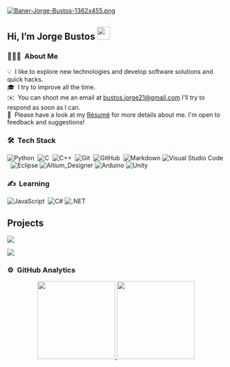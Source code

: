 [![Baner-Jorge-Bustos-1362x455.png](https://i.postimg.cc/CxdnD1z2/Baner-Jorge-Bustos-1362x455.png)](https://postimg.cc/758Lrq11)

## Hi, I’m Jorge Bustos <img src = "https://raw.githubusercontent.com/MartinHeinz/MartinHeinz/master/wave.gif" width = 30px> 

### 👨🏻‍💻 &nbsp;About Me

💡 &nbsp;I like to explore new technologies and develop software solutions and quick hacks.\
🎓 &nbsp;I try to improve all the time.\
✉️ &nbsp;You can shoot me an email at bustos.jorge21@gmail.com I'll try to respond as soon as I can.\
📄 &nbsp;Please have a look at my [Résumé](https://drive.google.com/file/d/10SDKko2nT9pYeN648Pw951yAzXcLvKMd/view?usp=sharing) for more details about me. I'm open to feedback and suggestions!

### 🛠 &nbsp;Tech Stack

![Python](https://img.shields.io/badge/-Python-05122A?style=flat&logo=python)&nbsp;
![C](https://img.shields.io/badge/-C-05122A?style=flat&logo=C&logoColor=A8B9CC)&nbsp;
![C++](https://img.shields.io/badge/-C++-05122A?style=flat&logo=C%2B%2B&logoColor=00599C)&nbsp;
![Git](https://img.shields.io/badge/-Git-05122A?style=flat&logo=git)&nbsp;
![GitHub](https://img.shields.io/badge/-GitHub-05122A?style=flat&logo=github)&nbsp;
![Markdown](https://img.shields.io/badge/-Markdown-05122A?style=flat&logo=markdown)
![Visual Studio Code](https://img.shields.io/badge/-Visual%20Studio%20Code-05122A?style=flat&logo=visual-studio-code&logoColor=007ACC)&nbsp;
![Eclipse](https://img.shields.io/badge/-Eclipse-05122A?style=flat&logo=eclipse-ide&logoColor=2C2255)
![Altium_Designer](https://img.shields.io/badge/Altium-Designer?style=flat&logo=Altium-Designer&labelColor=05122A&color=05122A)
![Arduino](https://img.shields.io/badge/Arduino%20---?logo=Arduino&color=05122A)
![Unity](https://img.shields.io/badge/Unity%20---?style=flat&logo=Unity%20---&color=05122A)

### ✍️ &nbsp;Learning
![JavaScript](https://img.shields.io/badge/-JavaScript-05122A?style=flat&logo=javascript)&nbsp;
![C#](https://img.shields.io/badge/C%23%20---?style=flat&logo=C%23&labelColor=05122A&color=05122A)
![.NET](https://img.shields.io/badge/.NET%20---?style=flat&logo=.NET&labelColor=05122A&color=05122A)







## Projects

<a href="https://github.com/BustosJorge/Dragonfly">

  <!-- Change the `github-readme-stats.anuraghazra1.vercel.app` to `github-readme-stats.vercel.app`  -->

  <img align="center" src="https://github-readme-stats.anuraghazra1.vercel.app/api/pin/?username=BustosJorge&repo=Dragonfly&theme=tokyonight" />

</a>

<a href="https://github.com/BustosJorge/BustosJorge.github.io">

  <!-- Change the `github-readme-stats.anuraghazra1.vercel.app` to `github-readme-stats.vercel.app`  -->

  <img align="center" src="https://github-readme-stats.anuraghazra1.vercel.app/api/pin/?username=BustosJorge&repo=BustosJorge.github.io
&theme=tokyonight" />

</a> 

### ⚙️ &nbsp;GitHub Analytics

<p align="center">
<a href="https://github.com/BustosJorge">
  <img height="180em" src="https://github-readme-stats-eight-theta.vercel.app/api?username=BustosJorge&show_icons=true&theme=algolia&include_all_commits=true&count_private=true"/>
  <img height="180em" src="https://github-readme-stats-eight-theta.vercel.app/api/top-langs/?username=BustosJorge&layout=compact&langs_count=8&theme=algolia"/>
</a>
</p>

<!--
**BustosJorge/BustosJorge** is a ✨ _special_ ✨ repository because its `README.md` (this file) appears on your GitHub profile.

Here are some ideas to get you started:

- 🔭 I’m currently working on ...
- 🌱 I’m currently learning ...
- 👯 I’m looking to collaborate on ...
- 🤔 I’m looking for help with ...
- 💬 Ask me about ...
- 📫 How to reach me: ...
- 😄 Pronouns: ...
- ⚡ Fun fact: ...
-->
